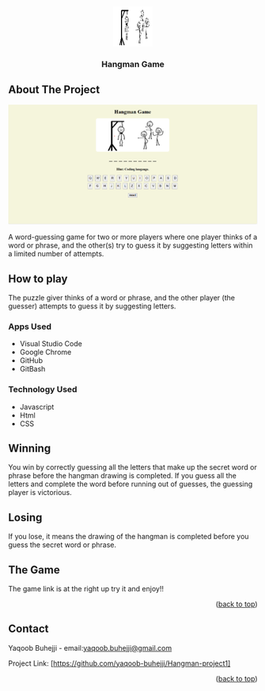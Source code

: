 <!-- Improved compatibility of back to top link: See: https://github.com/othneildrew/Best-README-Template/pull/73 -->
<a id="readme-top"></a>
<!--
*** Thanks for checking out the Best-README-Template. If you have a suggestion
*** that would make this better, please fork the repo and create a pull request
*** or simply open an issue with the tag "enhancement".
*** Don't forget to give the project a star!
*** Thanks again! Now go create something AMAZING! :D
-->



<!-- PROJECT SHIELDS -->
<!--
*** I'm using markdown "reference style" links for readability.
*** Reference links are enclosed in brackets [ ] instead of parentheses ( ).
*** See the bottom of this document for the declaration of the reference variables
*** for contributors-url, forks-url, etc. This is an optional, concise syntax you may use.
*** https://www.markdownguide.org/basic-syntax/#reference-style-links
-->


<!-- PROJECT LOGO -->
<br />
<div align="center">
  <a href="https://github.com/yaqoob-buhejji/Hangman-project1">
    <img src="imgs/cartoon-stickman-stick-figure-man-260nw-2120145698.jpg" alt="Logo" width="80" height="80">
  </a>

<h3 align="center">Hangman Game</h3>

  <p align="center">
   
  
</div>




<!-- ABOUT THE PROJECT -->
## About The Project


[![Product Name Screen Shot][product-screenshot]](https://example.com)

 A word-guessing game for two or more players where one player thinks of a word or phrase, and the other(s) try to guess it by suggesting letters within a limited number of attempts.







<!-- GETTING STARTED -->
## How to play

The puzzle giver thinks of a word or phrase, and the other player (the guesser) attempts to guess it by suggesting letters.

### Apps Used
- Visual Studio Code
- Google Chrome
- GitHub
- GitBash


### Technology Used
- Javascript
- Html
- CSS







<!-- USAGE EXAMPLES -->
## Winning
You win by correctly guessing all the letters that make up the secret word or phrase before the hangman drawing is completed. If you guess all the letters and complete the word before running out of guesses, the guessing player is victorious.



<!-- ROADMAP -->
## Losing
 If you lose, it means the drawing of the hangman is completed before you guess the secret word or phrase.



<!-- CONTRIBUTING -->
## The Game 
The game link is at the right up try it and enjoy!!



<p align="right">(<a href="#readme-top">back to top</a>)</p>




<!-- CONTACT -->
## Contact

Yaqoob Buhejji -  email:yaqoob.buhejji@gmail.com

Project Link: [https://github.com/yaqoob-buhejji/Hangman-project1]
<p align="right">(<a href="#readme-top">back to top</a>)</p>






<!-- MARKDOWN LINKS & IMAGES -->
<!-- https://www.markdownguide.org/basic-syntax/#reference-style-links -->

[product-screenshot]: ./imgs/Screenshot%202025-07-16%20103456.png
